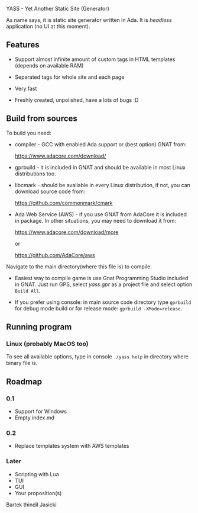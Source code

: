 YASS - Yet Another Static Site (Generator)

As name says, it is static site generator written in Ada. It is *headless*
application (no UI at this moment).

## Features

* Support almost infinite amount of custom tags in HTML templates (depends
  on available RAM)

* Separated tags for whole site and each page

* Very fast

* Freshly created, unpolished, have a lots of bugs :D

## Build from sources

To build you need:

* compiler - GCC with enabled Ada support or (best option) GNAT from:

  https://www.adacore.com/download/

* gprbuild - it is included in GNAT and should be available in most Linux
  distributions too.

* libcmark - should be available in every Linux distribution, if not, you
  can download source code from:

  https://github.com/commonmark/cmark

* Ada Web Service (AWS) - if you use GNAT from AdaCore it is included in
  package. In other situations, you may need to download it from:

  https://www.adacore.com/download/more

  or

  https://github.com/AdaCore/aws

Navigate to the main directory(where this file is) to compile:

* Easiest way to compile game is use Gnat Programming Studio included in GNAT.
  Just run GPS, select *yass.gpr* as a project file and select option
  `Build All`.

* If you prefer using console: in main source code directory type `gprbuild`
  for debug mode build or for release mode: `gprbuild -XMode=release`.

## Running program

### Linux (probably MacOS too)

To see all available options, type in console `./yass help` in directory where
binary file is.

## Roadmap

### 0.1

- Support for Windows
- Empty index.md

### 0.2

- Replace templates system with AWS templates

### Later

- Scripting with Lua
- TUI
- GUI
- Your proposition(s)

Bartek thindil Jasicki
